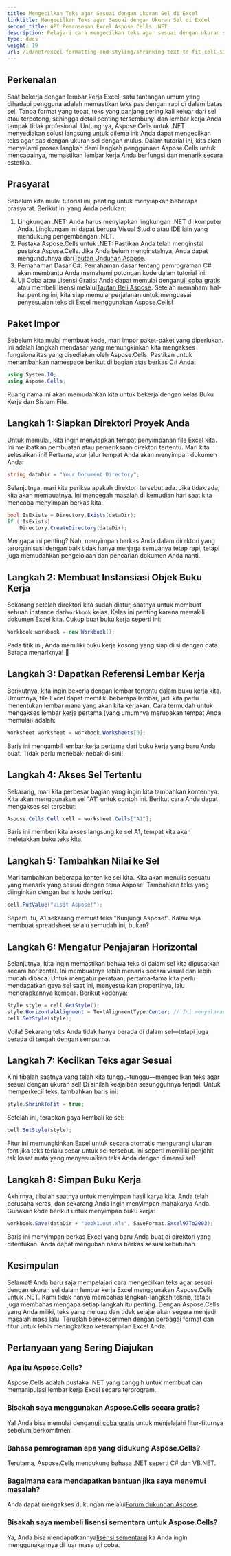 ```yaml
---
title: Mengecilkan Teks agar Sesuai dengan Ukuran Sel di Excel
linktitle: Mengecilkan Teks agar Sesuai dengan Ukuran Sel di Excel
second_title: API Pemrosesan Excel Aspose.Cells .NET
description: Pelajari cara mengecilkan teks agar sesuai dengan ukuran sel di Excel menggunakan Aspose.Cells untuk .NET. Tutorial langkah demi langkah disertakan. Mulai optimalkan lembar kerja Anda.
type: docs
weight: 19
url: /id/net/excel-formatting-and-styling/shrinking-text-to-fit-cell-size/
---
```

## Perkenalan
Saat bekerja dengan lembar kerja Excel, satu tantangan umum yang dihadapi pengguna adalah memastikan teks pas dengan rapi di dalam batas sel. Tanpa format yang tepat, teks yang panjang sering kali keluar dari sel atau terpotong, sehingga detail penting tersembunyi dan lembar kerja Anda tampak tidak profesional. Untungnya, Aspose.Cells untuk .NET menyediakan solusi langsung untuk dilema ini: Anda dapat mengecilkan teks agar pas dengan ukuran sel dengan mulus. Dalam tutorial ini, kita akan menyelami proses langkah demi langkah penggunaan Aspose.Cells untuk mencapainya, memastikan lembar kerja Anda berfungsi dan menarik secara estetika. 
## Prasyarat
Sebelum kita mulai tutorial ini, penting untuk menyiapkan beberapa prasyarat. Berikut ini yang Anda perlukan:
1. Lingkungan .NET: Anda harus menyiapkan lingkungan .NET di komputer Anda. Lingkungan ini dapat berupa Visual Studio atau IDE lain yang mendukung pengembangan .NET.
2.  Pustaka Aspose.Cells untuk .NET: Pastikan Anda telah menginstal pustaka Aspose.Cells. Jika Anda belum menginstalnya, Anda dapat mengunduhnya dari[Tautan Unduhan Aspose](https://releases.aspose.com/cells/net/).
3. Pemahaman Dasar C#: Pemahaman dasar tentang pemrograman C# akan membantu Anda memahami potongan kode dalam tutorial ini.
4.  Uji Coba atau Lisensi Gratis: Anda dapat memulai dengan[uji coba gratis](https://releases.aspose.com/) atau membeli lisensi melalui[Tautan Beli Aspose](https://purchase.aspose.com/buy).
Setelah memahami hal-hal penting ini, kita siap memulai perjalanan untuk menguasai penyesuaian teks di Excel menggunakan Aspose.Cells!
## Paket Impor
Sebelum kita mulai membuat kode, mari impor paket-paket yang diperlukan. Ini adalah langkah mendasar yang memungkinkan kita mengakses fungsionalitas yang disediakan oleh Aspose.Cells. Pastikan untuk menambahkan namespace berikut di bagian atas berkas C# Anda:
```csharp
using System.IO;
using Aspose.Cells;
```
Ruang nama ini akan memudahkan kita untuk bekerja dengan kelas Buku Kerja dan Sistem File.
## Langkah 1: Siapkan Direktori Proyek Anda
Untuk memulai, kita ingin menyiapkan tempat penyimpanan file Excel kita. Ini melibatkan pembuatan atau pemeriksaan direktori tertentu. Mari kita selesaikan ini!
Pertama, atur jalur tempat Anda akan menyimpan dokumen Anda:
```csharp
string dataDir = "Your Document Directory";
```
Selanjutnya, mari kita periksa apakah direktori tersebut ada. Jika tidak ada, kita akan membuatnya. Ini mencegah masalah di kemudian hari saat kita mencoba menyimpan berkas kita.
```csharp
bool IsExists = Directory.Exists(dataDir);
if (!IsExists)
    Directory.CreateDirectory(dataDir);
```
Mengapa ini penting? Nah, menyimpan berkas Anda dalam direktori yang terorganisasi dengan baik tidak hanya menjaga semuanya tetap rapi, tetapi juga memudahkan pengelolaan dan pencarian dokumen Anda nanti.
## Langkah 2: Membuat Instansiasi Objek Buku Kerja
 Sekarang setelah direktori kita sudah diatur, saatnya untuk membuat sebuah instance dari`Workbook` kelas. Kelas ini penting karena mewakili dokumen Excel kita.
Cukup buat buku kerja seperti ini:
```csharp
Workbook workbook = new Workbook();
```
Pada titik ini, Anda memiliki buku kerja kosong yang siap diisi dengan data. Betapa menariknya! 🎉
## Langkah 3: Dapatkan Referensi Lembar Kerja
Berikutnya, kita ingin bekerja dengan lembar tertentu dalam buku kerja kita. Umumnya, file Excel dapat memiliki beberapa lembar, jadi kita perlu menentukan lembar mana yang akan kita kerjakan.
Cara termudah untuk mengakses lembar kerja pertama (yang umumnya merupakan tempat Anda memulai) adalah:
```csharp
Worksheet worksheet = workbook.Worksheets[0];
```
Baris ini mengambil lembar kerja pertama dari buku kerja yang baru Anda buat. Tidak perlu menebak-nebak di sini!
## Langkah 4: Akses Sel Tertentu
Sekarang, mari kita perbesar bagian yang ingin kita tambahkan kontennya. Kita akan menggunakan sel "A1" untuk contoh ini.
Berikut cara Anda dapat mengakses sel tersebut:
```csharp
Aspose.Cells.Cell cell = worksheet.Cells["A1"];
```
Baris ini memberi kita akses langsung ke sel A1, tempat kita akan meletakkan buku teks kita.
## Langkah 5: Tambahkan Nilai ke Sel
Mari tambahkan beberapa konten ke sel kita. Kita akan menulis sesuatu yang menarik yang sesuai dengan tema Aspose!
Tambahkan teks yang diinginkan dengan baris kode berikut:
```csharp
cell.PutValue("Visit Aspose!");
```
Seperti itu, A1 sekarang memuat teks "Kunjungi Aspose!". Kalau saja membuat spreadsheet selalu semudah ini, bukan?
## Langkah 6: Mengatur Penjajaran Horizontal
Selanjutnya, kita ingin memastikan bahwa teks di dalam sel kita dipusatkan secara horizontal. Ini membuatnya lebih menarik secara visual dan lebih mudah dibaca.
Untuk mengatur perataan, pertama-tama kita perlu mendapatkan gaya sel saat ini, menyesuaikan propertinya, lalu menerapkannya kembali. Berikut kodenya:
```csharp
Style style = cell.GetStyle();
style.HorizontalAlignment = TextAlignmentType.Center; // Ini menyelaraskan teks ke tengah
cell.SetStyle(style);
```
Voila! Sekarang teks Anda tidak hanya berada di dalam sel—tetapi juga berada di tengah dengan sempurna.
## Langkah 7: Kecilkan Teks agar Sesuai
Kini tibalah saatnya yang telah kita tunggu-tunggu—mengecilkan teks agar sesuai dengan ukuran sel! Di sinilah keajaiban sesungguhnya terjadi.
Untuk memperkecil teks, tambahkan baris ini:
```csharp
style.ShrinkToFit = true;
```
Setelah ini, terapkan gaya kembali ke sel:
```csharp
cell.SetStyle(style);
```
Fitur ini memungkinkan Excel untuk secara otomatis mengurangi ukuran font jika teks terlalu besar untuk sel tersebut. Ini seperti memiliki penjahit tak kasat mata yang menyesuaikan teks Anda dengan dimensi sel!
## Langkah 8: Simpan Buku Kerja
Akhirnya, tibalah saatnya untuk menyimpan hasil karya kita. Anda telah berusaha keras, dan sekarang Anda ingin menyimpan mahakarya Anda.
Gunakan kode berikut untuk menyimpan buku kerja:
```csharp
workbook.Save(dataDir + "book1.out.xls", SaveFormat.Excel97To2003);
```
Baris ini menyimpan berkas Excel yang baru Anda buat di direktori yang ditentukan. Anda dapat mengubah nama berkas sesuai kebutuhan.
## Kesimpulan
Selamat! Anda baru saja mempelajari cara mengecilkan teks agar sesuai dengan ukuran sel dalam lembar kerja Excel menggunakan Aspose.Cells untuk .NET. Kami tidak hanya membahas langkah-langkah teknis, tetapi juga membahas mengapa setiap langkah itu penting. Dengan Aspose.Cells yang Anda miliki, teks yang meluap dan tidak sejajar akan segera menjadi masalah masa lalu. Teruslah bereksperimen dengan berbagai format dan fitur untuk lebih meningkatkan keterampilan Excel Anda.
## Pertanyaan yang Sering Diajukan
### Apa itu Aspose.Cells?  
Aspose.Cells adalah pustaka .NET yang canggih untuk membuat dan memanipulasi lembar kerja Excel secara terprogram.
### Bisakah saya menggunakan Aspose.Cells secara gratis?  
 Ya! Anda bisa memulai dengan[uji coba gratis](https://releases.aspose.com/) untuk menjelajahi fitur-fiturnya sebelum berkomitmen.
### Bahasa pemrograman apa yang didukung Aspose.Cells?  
Terutama, Aspose.Cells mendukung bahasa .NET seperti C# dan VB.NET.
### Bagaimana cara mendapatkan bantuan jika saya menemui masalah?  
 Anda dapat mengakses dukungan melalui[Forum dukungan Aspose](https://forum.aspose.com/c/cells/9).
### Bisakah saya membeli lisensi sementara untuk Aspose.Cells?  
 Ya, Anda bisa mendapatkannya[lisensi sementara](https://purchase.aspose.com/temporary-license/)jika Anda ingin menggunakannya di luar masa uji coba.